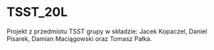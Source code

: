 # TSST_20L
Projekt z przedmiotu TSST grupy w składzie: Jacek Kopaczel, Daniel Pisarek, Damian Maciągowski oraz Tomasz Pałka.

